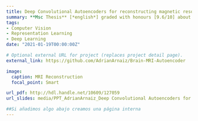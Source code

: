 ```yaml
---
title: Deep Convolutional Autoencoders for reconstructing magnetic resonance images of the healthy brain
summary: **Msc Thesis** [*english*] graded with honours [9.6/10] about applying deep and representation learning techniques to reconstruct brain T1-weighted MRI and help in the Neuroimaging pipeline. Directed by Dr. [Baris Kanber](https://www.ucl.ac.uk/ion/people/dr-baris-kanber).
tags:
- Computer Vision
- Representation Learning
- Deep Learning
date: "2021-01-19T00:00:00Z"

# Optional external URL for project (replaces project detail page).
external_link: https://github.com/AdrianArnaiz/Brain-MRI-Autoencoder

image:
  caption: MRI Reconstruction
  focal_point: Smart

url_pdf: http://hdl.handle.net/10609/127059
url_slides: media/PPT_AdrianArnaiz_Deep Convolutional Autoencoders for reconstructing magnetic resonance images.pdf

##Si añadimos algo abajo creamos una página interna
---
```

